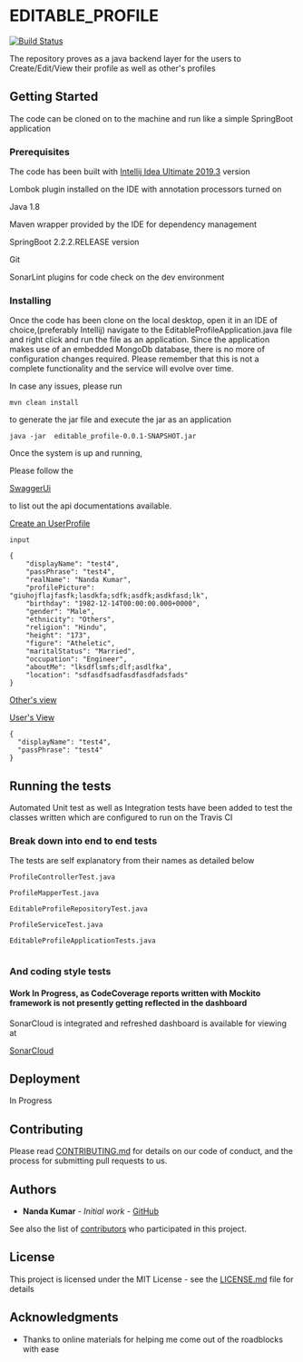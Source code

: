 # EDITABLE_PROFILE


[![Build Status](https://travis-ci.org/nandakumar82/editable_profile_backend.svg?branch=master)](https://travis-ci.org/nandakumar82/editable_profile_backend.svg?branch=master)

The repository proves as a java backend layer for the users to Create/Edit/View their profile as well as other's profiles

## Getting Started

The code can be cloned on to the machine and run like a simple SpringBoot application 

### Prerequisites

The code has been built with [Intellij Idea Ultimate 2019.3](https://www.jetbrains.com/idea/download/download-thanks.html?platform=windows) version

Lombok plugin installed on the IDE with annotation processors turned on

Java 1.8

Maven wrapper provided by the IDE for dependency management

SpringBoot 2.2.2.RELEASE version

Git
 
SonarLint plugins for code check on the dev environment

### Installing

Once the code has been clone on the local desktop, open it in an IDE of choice,(preferably Intellij) 
navigate to the EditableProfileApplication.java file and right click and run the file as an application.
Since the application makes use of an embedded MongoDb database, there is no more of configuration changes required.
Please remember that this is not a complete functionality and the service will evolve over time.

In case any issues, please run

``` 
mvn clean install
```

to generate the jar file and execute the jar as an application


```
java -jar  editable_profile-0.0.1-SNAPSHOT.jar
```

Once the system is up and running, 

Please follow the 



[SwaggerUi](http://localhost:8080/swagger-ui.html#/profile-controller)


to list out the api documentations available.


[Create an UserProfile](http://localhost:8080/api/profile)

``````
input

{
    "displayName": "test4",
    "passPhrase": "test4",
    "realName": "Nanda Kumar",
    "profilePicture": "giuhojflajfasfk;lasdkfa;sdfk;asdfk;asdkfasd;lk",
    "birthday": "1982-12-14T00:00:00.000+0000",
    "gender": "Male",
    "ethnicity": "Others",
    "religion": "Hindu",
    "height": "173",
    "figure": "Atheletic",
    "maritalStatus": "Married",
    "occupation": "Engineer",
    "aboutMe": "lksdflsmfs;dlf;asdlfka",
    "location": "sdfasdfsadfasdfasdfadsfads"
}
``````

[Other's view](http://localhost:8080/api/profile/{displayName})


[User's View](http://localhost:8080/api/profile/{displayName})

``````
{
  "displayName": "test4",
  "passPhrase": "test4"
}
``````



## Running the tests

Automated Unit test as well as Integration tests have been added to test the classes written which are configured to run
on the Travis CI



### Break down into end to end tests

The tests are self explanatory from their names as detailed below

```
ProfileControllerTest.java

ProfileMapperTest.java

EditableProfileRepositoryTest.java

ProfileServiceTest.java

EditableProfileApplicationTests.java


```

### And coding style tests

#### Work In Progress, as CodeCoverage reports written with Mockito framework is not presently getting reflected in the dashboard

SonarCloud is integrated and refreshed dashboard is available for viewing at

[SonarCloud](https://sonarcloud.io/dashboard?id=nandakumar82_editable_profile_backend)

  

## Deployment

In Progress


## Contributing

Please read [CONTRIBUTING.md](https://gist.github.com/PurpleBooth/b24679402957c63ec426) for details on our code of conduct, and the process for submitting pull requests to us.


## Authors

* **Nanda Kumar** - *Initial work* - [GitHub](https://github.com/nandakumar82/editable_profile_backend)

See also the list of [contributors](https://github.com/your/project/contributors) who participated in this project.

## License

This project is licensed under the MIT License - see the [LICENSE.md](LICENSE.md) file for details

## Acknowledgments

* Thanks to online materials for helping me come out of the roadblocks with ease

